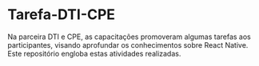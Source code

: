 # Tarefa-DTI-CPE
Na parceira DTI e CPE, as capacitações promoveram algumas tarefas aos participantes, visando aprofundar os conhecimentos sobre React Native. Este repositório engloba estas atividades realizadas.
